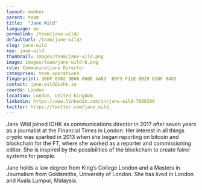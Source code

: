 ```yaml
---
layout: member
parent: team
title:  "Jane Wild"
language: en
permalink: /team/jane-wild/
defaulturl: /team/jane-wild/
slug: jane-wild
key: jane-wild
thumbnail: images/team/jane-wild.png
image: images/team/jane-wild-b.png
role: Communications Director
categories: team operations
fingerprint: 3BDF 0302 9B86 66BE 4AB3  B9F3 F11E BB29 018F 84D3
contact: jane.wild@iohk.io
coords: London
location: London, United Kingdom
linkedin: https://www.linkedin.com/in/jane-wild-7898389
twitter: https://twitter.com/jane_wild_
---
```

Jane Wild joined IOHK as communications director in 2017 after seven years as a journalist at the Financial Times in London. Her interest in all things crypto was sparked in 2013 when she began reporting on bitcoin and blockchain for the FT, where she worked as a reporter and commissioning editor. She is inspired by the possibilities of the blockchain to create fairer systems for people.

Jane holds a law degree from King’s College London and a Masters in Journalism from Goldsmiths, University of London. She has lived in London and Kuala Lumpur, Malaysia.
